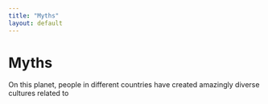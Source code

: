 ```yaml
---
title: "Myths"
layout: default
---
```


# Myths

On this planet, people in different countries have created amazingly diverse cultures related to 